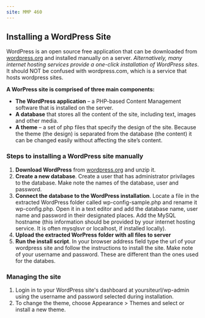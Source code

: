 ```yaml
---
site: MMP 460
---
```


## Installing a WordPress Site

WordPress is an open source free application that can be downloaded from [wordpress.org](https://wordpress.org/) and installed manually on a server. *Alternatively, many internet hosting services provide a one-click installation of WordPress sites*. It should NOT be confused with wordpress.com, which is a service that hosts wordpress sites.

**A WorPress site is comprised of three main components:**

- **The WordPress application** –  a PHP-based Content Management software that is installed on the server.
- **A database** that stores all the content of the site, including text, images and other media.
- **A theme** – a set of php files that specify the design of the site. Because the theme (the design) is separated from the database (the content)  it can be changed easily without affecting the site’s content.

### Steps to installing a WordPress site manually

1. **Download WordPress** from [wordpress.org](https://wordpress.org/) and unzip it.
2. **Create a new database**. Create a user that has administrator privilages to the database. Make note the names of the database, user and password.
3. **Connect the database to the WordPress installation**. Locate a file in the extracted WordPress folder called wp-config-sample.php and rename it wp-config.php. Open it in a text editor and add the database name, user name and password in their designated places. Add the MySQL hostname (this information should be provided by your internet hosting service. It is often mysqlsvr or localhost, if installed locally).
4. **Upload the extracted WorPress folder with all files to server**
5. **Run the install script**. In your browser address field type the url of your wordpress site and follow the instructions to install the site. Make note of your username and password. These are different than the ones used for the databes.

### Managing the site

1. Login in to your WordPress site's dashboard at yoursiteurl/wp-admin using the username and password selected during installation.
2. To change the theme, choose Appearance > Themes and select or install a new theme.

